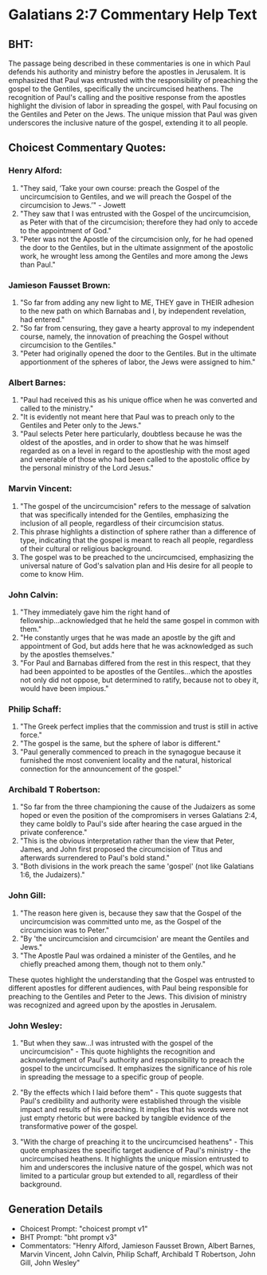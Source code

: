 # Galatians 2:7 Commentary Help Text

## BHT:
The passage being described in these commentaries is one in which Paul defends his authority and ministry before the apostles in Jerusalem. It is emphasized that Paul was entrusted with the responsibility of preaching the gospel to the Gentiles, specifically the uncircumcised heathens. The recognition of Paul's calling and the positive response from the apostles highlight the division of labor in spreading the gospel, with Paul focusing on the Gentiles and Peter on the Jews. The unique mission that Paul was given underscores the inclusive nature of the gospel, extending it to all people.

## Choicest Commentary Quotes:
### Henry Alford:
1. "They said, ‘Take your own course: preach the Gospel of the uncircumcision to Gentiles, and we will preach the Gospel of the circumcision to Jews.’" - Jowett
2. "They saw that I was entrusted with the Gospel of the uncircumcision, as Peter with that of the circumcision; therefore they had only to accede to the appointment of God." 
3. "Peter was not the Apostle of the circumcision only, for he had opened the door to the Gentiles, but in the ultimate assignment of the apostolic work, he wrought less among the Gentiles and more among the Jews than Paul."

### Jamieson Fausset Brown:
1. "So far from adding any new light to ME, THEY gave in THEIR adhesion to the new path on which Barnabas and I, by independent revelation, had entered."
2. "So far from censuring, they gave a hearty approval to my independent course, namely, the innovation of preaching the Gospel without circumcision to the Gentiles."
3. "Peter had originally opened the door to the Gentiles. But in the ultimate apportionment of the spheres of labor, the Jews were assigned to him."

### Albert Barnes:
1. "Paul had received this as his unique office when he was converted and called to the ministry."
2. "It is evidently not meant here that Paul was to preach only to the Gentiles and Peter only to the Jews."
3. "Paul selects Peter here particularly, doubtless because he was the oldest of the apostles, and in order to show that he was himself regarded as on a level in regard to the apostleship with the most aged and venerable of those who had been called to the apostolic office by the personal ministry of the Lord Jesus."

### Marvin Vincent:
1. "The gospel of the uncircumcision" refers to the message of salvation that was specifically intended for the Gentiles, emphasizing the inclusion of all people, regardless of their circumcision status.
2. This phrase highlights a distinction of sphere rather than a difference of type, indicating that the gospel is meant to reach all people, regardless of their cultural or religious background.
3. The gospel was to be preached to the uncircumcised, emphasizing the universal nature of God's salvation plan and His desire for all people to come to know Him.

### John Calvin:
1. "They immediately gave him the right hand of fellowship...acknowledged that he held the same gospel in common with them." 
2. "He constantly urges that he was made an apostle by the gift and appointment of God, but adds here that he was acknowledged as such by the apostles themselves."
3. "For Paul and Barnabas differed from the rest in this respect, that they had been appointed to be apostles of the Gentiles...which the apostles not only did not oppose, but determined to ratify, because not to obey it, would have been impious."

### Philip Schaff:
1. "The Greek perfect implies that the commission and trust is still in active force."
2. "The gospel is the same, but the sphere of labor is different."
3. "Paul generally commenced to preach in the synagogue because it furnished the most convenient locality and the natural, historical connection for the announcement of the gospel."

### Archibald T Robertson:
1. "So far from the three championing the cause of the Judaizers as some hoped or even the position of the compromisers in verses Galatians 2:4, they came boldly to Paul's side after hearing the case argued in the private conference."
2. "This is the obvious interpretation rather than the view that Peter, James, and John first proposed the circumcision of Titus and afterwards surrendered to Paul's bold stand."
3. "Both divisions in the work preach the same 'gospel' (not like Galatians 1:6, the Judaizers)."

### John Gill:
1. "The reason here given is, because they saw that the Gospel of the uncircumcision was committed unto me, as the Gospel of the circumcision was to Peter."
2. "By 'the uncircumcision and circumcision' are meant the Gentiles and Jews."
3. "The Apostle Paul was ordained a minister of the Gentiles, and he chiefly preached among them, though not to them only."

These quotes highlight the understanding that the Gospel was entrusted to different apostles for different audiences, with Paul being responsible for preaching to the Gentiles and Peter to the Jews. This division of ministry was recognized and agreed upon by the apostles in Jerusalem.

### John Wesley:
1. "But when they saw...I was intrusted with the gospel of the uncircumcision" - This quote highlights the recognition and acknowledgment of Paul's authority and responsibility to preach the gospel to the uncircumcised. It emphasizes the significance of his role in spreading the message to a specific group of people.

2. "By the effects which I laid before them" - This quote suggests that Paul's credibility and authority were established through the visible impact and results of his preaching. It implies that his words were not just empty rhetoric but were backed by tangible evidence of the transformative power of the gospel.

3. "With the charge of preaching it to the uncircumcised heathens" - This quote emphasizes the specific target audience of Paul's ministry - the uncircumcised heathens. It highlights the unique mission entrusted to him and underscores the inclusive nature of the gospel, which was not limited to a particular group but extended to all, regardless of their background.


## Generation Details
- Choicest Prompt: "choicest prompt v1"
- BHT Prompt: "bht prompt v3"
- Commentators: "Henry Alford, Jamieson Fausset Brown, Albert Barnes, Marvin Vincent, John Calvin, Philip Schaff, Archibald T Robertson, John Gill, John Wesley"
